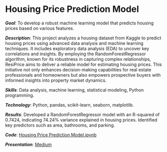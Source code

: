 # Housing Price Prediction Model

_**Goal**_: To develop a robust machine learning model that predicts housing prices based on various features.

_**Description**_: This project analyzes a housing dataset from Kaggle to predict housing prices using advanced data analysis and machine learning techniques. It includes exploratory data analysis (EDA) to uncover key correlations and insights. By employing the RandomForestRegressor algorithm, known for its robustness in capturing complex relationships, ResiPrice aims to deliver a reliable model for estimating housing prices. This initiative not only enhances decision-making capabilities for real estate professionals and homeowners but also empowers prospective buyers with informed insights into property market dynamics.

_**Skills**_: Data analysis, machine learning, statistical modeling, Python programming.

_**Technology**_: Python, pandas, scikit-learn, seaborn, matplotlib.

_**Results**_: Developed a RandomForestRegressor model with an R-squared of 0.7424, indicating 74.24% variance explained in housing prices. Identified key predictors such as area, bathrooms, and parking.

_**Code**_: [Housing Price Prediction Model.ipynb](https://github.com/Sulaiman-Dauda/portfolio-projects/blob/main/Project%205%20-%20Housing%20Price%20Prediction%20Model.ipynb)

_**Presentation**_: [Medium](https://medium.com/@abiodauda/housing-price-prediction-model-with-machine-learning-b9e015051573)
